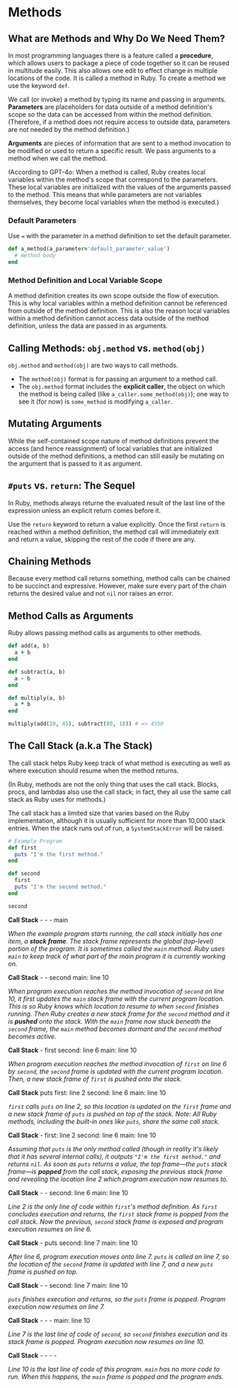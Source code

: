 # Methods

## What are Methods and Why Do We Need Them?
In most programming languages there is a feature called a **procedure**, which allows users to package a piece of code together so it can be reused in multitude easily. This also allows one edit to effect change in multiple locations of the code. It is called a method in Ruby. To create a method we use the keyword `def`.

We call (or invoke) a method by typing its name and passing in arguments. **Parameters** are placeholders for data outside of a method definition's scope so the data can be accessed from within the method definition. (Therefore, if a method does not require access to outside data, parameters are not needed by the method definition.)

**Arguments** are pieces of information that are sent to a method invocation to be modified or used to return a specific result. We pass arguments to a method when we call the method.

(According to GPT-4o: When a method is called, Ruby creates local variables within the method's scope that correspond to the parameters. These local variables are initialized with the values of the arguments passed to the method. This means that while parameters are not variables themselves, they become local variables when the method is executed.)

### Default Parameters
Use `=` with the parameter in a method definition to set the default parameter.
```ruby
def a_method(a_parameter='default_parameter_value')
  # method body
end
```

### Method Definition and Local Variable Scope
A method definition creates its own scope outside the flow of execution. This is why local variables within a method definition cannot be referenced from outside of the method definition. This is also the reason local variables within a method definition cannot access data outside of the method definition, unless the data are passed in as arguments.

## Calling Methods: `obj.method` vs. `method(obj)`
`obj.method` and `method(obj)` are two ways to call methods.
- The `method(obj)` format is for passing an argument to a method call.
- The `obj.method` format includes the **explicit caller**, the object on which the method is being called (like `a_caller.some_method(obj)`); one way to see it (for now) is `some_method` is modifying `a_caller`.

## Mutating Arguments
While the self-contained scope nature of method definitions prevent the access (and hence reassignment) of local variables that are initialized outside of the method definitions, a method can still easily be mutating on the argument that is passed to it as argument.

## `#puts` vs. `return`: The Sequel
In Ruby, methods always returne the evaluated result of the last line of the expression unless an explicit return comes before it.

Use the `return` keyword to return a value explicitly. Once the first `return` is reached within a method definition, the method call will immediately exit and return a value, skipping the rest of the code if there are any.

## Chaining Methods
Because every method call returns something, method calls can be chained to be succinct and expressive. However, make sure every part of the chain returns the desired value and not `nil` nor raises an error.

## Method Calls as Arguments
Ruby allows passing method calls as arguments to other methods.
```ruby
def add(a, b)
  a + b
end

def subtract(a, b)
  a - b
end

def multiply(a, b)
  a * b
end

multiply(add(20, 45), subtract(80, 10)) # => 4550
```

## The Call Stack (a.k.a The Stack)
The call stack helps Ruby keep track of what method is executing as well as where execution should resume when the method returns.

(In Ruby, methods are not the only thing that uses the call stack. Blocks, procs, and lambdas also use the call stack; in fact, they all use the same call stack as Ruby uses for methods.)

The call stack has a limited size that varies based on the Ruby implementation, although it is usually sufficient for more than 10,000 stack entries. When the stack runs out of run, a `SystemStackError` will be raised.

```ruby
# Example Program
def first
  puts "I'm the first method."
end

def second
  first
  puts "I'm the second method."
end

second
```

**Call Stack**
\-
\-
\-
main

*When the example program starts running, the call stack initially has one item, a **stack frame**. The stack frame represents the global (top-level) portion of the program. It is sometimes called the `main` method. Ruby uses `main` to keep track of what part of the main program it is currently working on.*

**Call Stack**
\-
\-
second
main: line 10

*When program execution reaches the method invocation of `second` on line 10, it first updates the `main` stack frame with the current program location. This is so Ruby knows which location to resume to when `second` finishes running. Then Ruby creates a new stack frame for the `second` method and it is **pushed** onto the stack. With the `main` frame now stuck beneath the `second` frame, the `main` method becomes dormant and the `second` method becomes active.*

**Call Stack**
\-
first
second: line 6
main: line 10

*When program execution reaches the method invocation of `first` on line 6 by `second`, the `second` frame is updated with the current program location. Then, a new stack frame of `first` is pushed onto the stack.*

**Call Stack**
puts
first: line 2
second: line 6
main: line 10

*`first` calls `puts` on line 2, so this location is updated on the `first` frame and a new stack frame of `puts` is pushed on top of the stack. Note: All Ruby methods, including the built-in ones like `puts`, share the same call stack.*

**Call Stack**
\-
first: line 2
second: line 6
main: line 10

*Assuming that `puts` is the only method called (though in reality it's likely that it has several internal calls), it outputs `"I'm the first method."` and returns `nil`. As soon as `puts` returns a value, the top frame—the `puts` stack frame—is **popped** from the call stack, exposing the previous stack frame and revealing the location line 2 which program execution now resumes to.*

**Call Stack**
\-
\-
second: line 6
main: line 10

*Line 2 is the only line of code within `first`'s method definition. As `first` concludes execution and returns, the `first` stack frame is popped from the call stack. Now the previous, `second` stack frame is exposed and program execution resumes on line 6.*

**Call Stack**
\-
puts
second: line 7
main: line 10

*After line 6, program execution moves onto line 7. `puts` is called on line 7, so the location of the `second` frame is updated with line 7, and a new `puts` frame is pushed on top.*

**Call Stack**
\-
\-
second: line 7
main: line 10

*`puts` finishes execution and returns, so the `puts` frame is popped. Program execution now resumes on line 7.*

**Call Stack**
\-
\-
\-
main: line 10

*Line 7 is the last line of code of `second`, so `second` finishes execution and its stack frame is popped. Program execution now resumes on line 10.*

**Call Stack**
\-
\-
\-
\-

*Line 10 is the last line of code of this program. `main` has no more code to run. When this happens, the `main` frame is popped and the program ends.*
